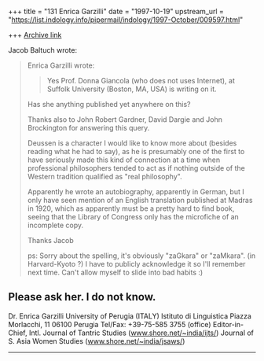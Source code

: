 +++
title = "131 Enrica Garzilli"
date = "1997-10-19"
upstream_url = "https://list.indology.info/pipermail/indology/1997-October/009597.html"

+++
[Archive link](https://list.indology.info/pipermail/indology/1997-October/009597.html)

Jacob Baltuch wrote:
>
> Enrica Garzilli wrote:
>
> >Yes Prof. Donna Giancola (who does not uses Internet), at Suffolk
> >University (Boston, MA, USA) is writing on it.
>
> Has she anything published yet anywhere on this?
>
> Thanks also to John Robert Gardner, David Dargie and John Brockington
> for answering this query.
>
> Deussen is a character I would like to know more about (besides reading
> what he had to say), as he is presumably one of the first to have seriously
> made this kind of connection at a time when professional philosophers tended
> to act as if nothing outside of the Western tradition qualified as "real
> philosophy".
>
> Apparently he wrote an autobiography, apparently in German, but I only have
> seen mention of an English translation published at Madras in 1920, which
> as apparently must be a pretty hard to find book, seeing that the Library
> of Congress only has the microfiche of an incomplete copy.
>
> Thanks
> Jacob
>
> ps: Sorry about the spelling, it's obviously "zaGkara" or "zaMkara".
>     (in Harvard-Kyoto ?) I have to publicly acknowledge it so I'll
>     remember next time. Can't allow myself to slide into bad habits :)

Please ask her. I do not know.
--
Dr. Enrica Garzilli             University of Perugia (ITALY)
Istituto di Linguistica                  Piazza Morlacchi, 11
06100 Perugia               Tel/Fax: +39-75-585 3755 (office)
Editor-in-Chief,
Intl. Journal of Tantric Studies  (www.shore.net/~india/ijts/)
Journal of S. Asia Women Studies (www.shore.net/~india/jsaws/)
**************************************************************



